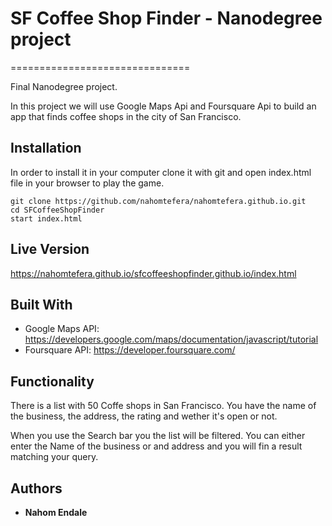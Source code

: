 # SF Coffee Shop Finder - Nanodegree project
===============================

Final Nanodegree project.

In this project we will use Google Maps Api and Foursquare Api to build an app that finds coffee shops in the city of San Francisco.


## Installation

In order to install it in your computer clone it with git and open index.html file in your browser to play the game.

```
git clone https://github.com/nahomtefera/nahomtefera.github.io.git
cd SFCoffeeShopFinder
start index.html
```

## Live Version

https://nahomtefera.github.io/sfcoffeeshopfinder.github.io/index.html


## Built With

* Google Maps API: https://developers.google.com/maps/documentation/javascript/tutorial
* Foursquare API: https://developer.foursquare.com/

## Functionality

There is a list with 50 Coffe shops in San Francisco.
You have the name of the business, the address, the rating and wether it's open or not.

When you use the Search bar you the list will be filtered. You can either enter the Name of the business or and address and you will fin a result matching your query.


## Authors

* **Nahom Endale** 